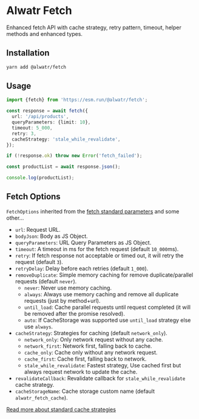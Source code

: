 # Alwatr Fetch

Enhanced fetch API with cache strategy, retry pattern, timeout, helper methods and enhanced types.

## Installation

```bash
yarn add @alwatr/fetch
```

## Usage

```ts
import {fetch} from 'https://esm.run/@alwatr/fetch';

const response = await fetch({
  url: '/api/products',
  queryParameters: {limit: 10},
  timeout: 5_000,
  retry: 3,
  cacheStrategy: 'stale_while_revalidate',
});

if (!response.ok) throw new Error('fetch_failed');

const productList = await response.json();

console.log(productList);
```

## Fetch Options

`FetchOptions` inherited from the [fetch standard parameters](https://developer.mozilla.org/en-US/docs/Web/API/fetch#parameters) and some other...

- `url`: Request URL.
- `bodyJson`: Body as JS Object.
- `queryParameters`: URL Query Parameters as JS Object.
- `timeout`: A timeout in ms for the fetch request (default `10_000`ms).
- `retry`: If fetch response not acceptable or timed out, it will retry the request (default `3`).
- `retryDelay`: Delay before each retries (default `1_000`).
- `removeDuplicate`: Simple memory caching for remove duplicate/parallel requests (default `never`).
  - `never`: Never use memory caching.
  - `always`: Always use memory caching and remove all duplicate requests (just by method+url).
  - `until_load`: Cache parallel requests until request completed (it will be removed after the promise resolved).
  - `auto`: If CacheStorage was supported use `until_load` strategy else use `always`.
- `cacheStrategy`: Strategies for caching (default `network_only`).
  - `network_only`: Only network request without any cache.
  - `network_first`: Network first, falling back to cache.
  - `cache_only`: Cache only without any network request.
  - `cache_first`: Cache first, falling back to network.
  - `stale_while_revalidate`: Fastest strategy, Use cached first but always request network to update the cache.
- `revalidateCallback`: Revalidate callback for `stale_while_revalidate` cache strategy.
- `cacheStorageName`: Cache storage custom name (default `alwatr_fetch_cache`).

[Read more about standard cache strategies](https://developer.chrome.com/docs/workbox/caching-strategies-overview/#caching-strategies)
